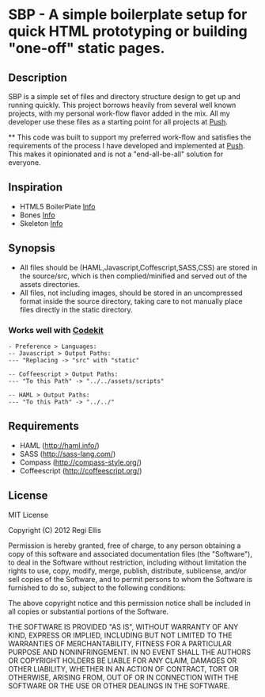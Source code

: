# SBP - A simple boilerplate setup for quick HTML prototyping or building "one-off" static pages.

## Description

SBP is a simple set of files and directory structure design to get up
and running quickly. This project borrows heavily from several well known projects,
with my personal work-flow flavor added in the mix. All my developer use these files
as a starting point for all projects at [Push](http://pushhere.com).

** This code was built to support my preferred work-flow and satisfies the
requirements of the process I have developed and implemented at [Push](http://pushhere.com). This makes it opinionated and is not a 
"end-all-be-all" solution for everyone.


## Inspiration
- HTML5 BoilerPlate [Info](http://html5boilerplate.com/)
- Bones [Info](http://themble.com/bones/)
- Skeleton [Info](http://www.getskeleton.com/)


## Synopsis

- All files should be (HAML,Javascript,Coffescript,SASS,CSS) are stored in the source/src, which is then complied/minified and served out of the assets directories.
- All files, not including images, should be stored in an uncompressed format inside the source directory, 
taking care to not manually place files directly in the static directory. 


### Works well with [Codekit](http://incident57.com/codekit/)

```
- Preference > Languages:
-- Javascript > Output Paths: 
--- "Replacing -> "src" with "static"

-- Coffeescript > Output Paths: 
--- "To this Path" -> "../../assets/scripts"

-- HAML > Output Paths: 
--- "To this Path" -> "../../"
```

## Requirements
- HAML (http://haml.info/)
- SASS (http://sass-lang.com/)
- Compass (http://compass-style.org/)
- Coffeescript (http://coffeescript.org/)


## License

MIT License

Copyright (C) 2012 Regi Ellis

Permission is hereby granted, free of charge, to any person obtaining a copy of
this software and associated documentation files (the "Software"), to deal in
the Software without restriction, including without limitation the rights to
use, copy, modify, merge, publish, distribute, sublicense, and/or sell copies
of the Software, and to permit persons to whom the Software is furnished to do
so, subject to the following conditions:

The above copyright notice and this permission notice shall be included in all
copies or substantial portions of the Software.

THE SOFTWARE IS PROVIDED "AS IS", WITHOUT WARRANTY OF ANY KIND, EXPRESS OR
IMPLIED, INCLUDING BUT NOT LIMITED TO THE WARRANTIES OF MERCHANTABILITY,
FITNESS FOR A PARTICULAR PURPOSE AND NONINFRINGEMENT. IN NO EVENT SHALL THE
AUTHORS OR COPYRIGHT HOLDERS BE LIABLE FOR ANY CLAIM, DAMAGES OR OTHER
LIABILITY, WHETHER IN AN ACTION OF CONTRACT, TORT OR OTHERWISE, ARISING FROM,
OUT OF OR IN CONNECTION WITH THE SOFTWARE OR THE USE OR OTHER DEALINGS IN THE
SOFTWARE.